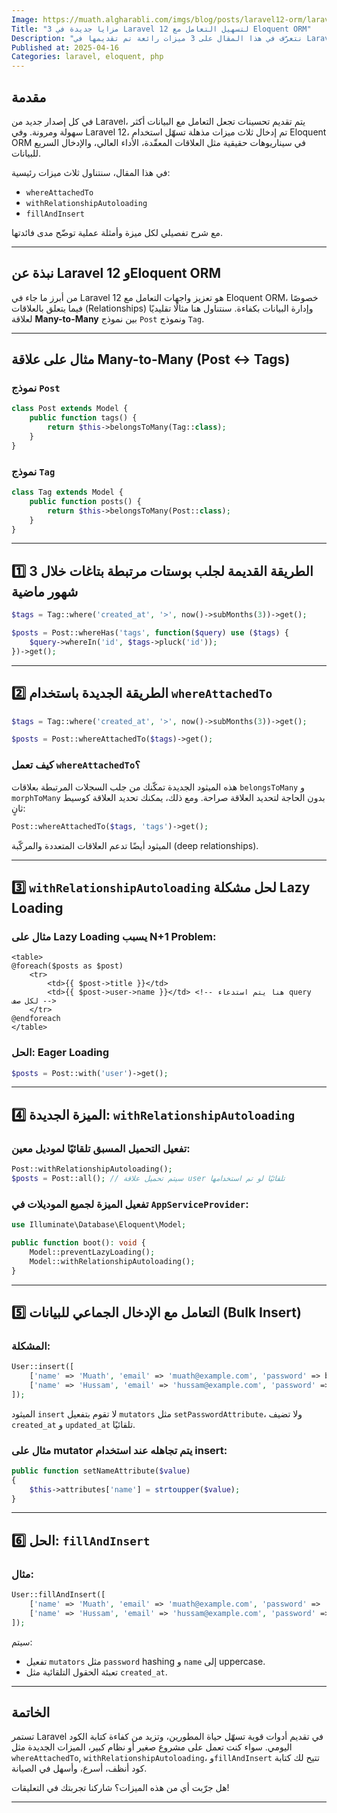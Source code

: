 ```yaml
---
Image: https://muath.algharabli.com/imgs/blog/posts/laravel12-orm/laravel12-orm.png
Title: "3 مزايا جديدة في Laravel 12 لتسهيل التعامل مع Eloquent ORM"
Description: "نتعرّف في هذا المقال على 3 ميزات رائعة تم تقديمها في Laravel 12 لتسهيل التعامل مع العلاقات، التحميل الكسول، والإدخال الجماعي للبيانات داخل Eloquent ORM."
Published at: 2025-04-16
Categories: laravel, eloquent, php
---
```


## مقدمة

في كل إصدار جديد من Laravel، يتم تقديم تحسينات تجعل التعامل مع البيانات أكثر سهولة ومرونة. وفي Laravel 12، تم إدخال ثلاث ميزات مذهلة تسهّل استخدام Eloquent ORM في سيناريوهات حقيقية مثل العلاقات المعقّدة، الأداء العالي، والإدخال السريع للبيانات.

في هذا المقال، سنتناول ثلاث ميزات رئيسية:
- `whereAttachedTo`
- `withRelationshipAutoloading`
- `fillAndInsert`

مع شرح تفصيلي لكل ميزة وأمثلة عملية توضّح مدى فائدتها.

---

## نبذة عن Laravel 12 وEloquent ORM

من أبرز ما جاء في Laravel 12 هو تعزيز واجهات التعامل مع Eloquent ORM، خصوصًا فيما يتعلق بالعلاقات (Relationships) وإدارة البيانات بكفاءة. سنتناول هنا مثالًا تقليديًا لعلاقة **Many-to-Many** بين نموذج `Post` ونموذج `Tag`.

---

## مثال على علاقة Many-to-Many (Post ↔ Tags)

### نموذج `Post`
<div dir="ltr">

```php
class Post extends Model {
    public function tags() {
        return $this->belongsToMany(Tag::class);
    }
}
```
</div>

### نموذج `Tag`
<div dir="ltr">

```php
class Tag extends Model {
    public function posts() {
        return $this->belongsToMany(Post::class);
    }
}
```
</div>

---

## 1️⃣ الطريقة القديمة لجلب بوستات مرتبطة بتاغات خلال 3 شهور ماضية
<div dir="ltr">

```php
$tags = Tag::where('created_at', '>', now()->subMonths(3))->get();

$posts = Post::whereHas('tags', function($query) use ($tags) {
    $query->whereIn('id', $tags->pluck('id'));
})->get();
```
</div>

---

## 2️⃣ الطريقة الجديدة باستخدام `whereAttachedTo`
<div dir="ltr">

```php
$tags = Tag::where('created_at', '>', now()->subMonths(3))->get();

$posts = Post::whereAttachedTo($tags)->get();
```
</div>

### كيف تعمل `whereAttachedTo`؟

هذه الميثود الجديدة تمكّنك من جلب السجلات المرتبطة بعلاقات `belongsToMany` و `morphToMany` بدون الحاجة لتحديد العلاقة صراحة. ومع ذلك، يمكنك تحديد العلاقة كوسيط ثانٍ:
<div dir="ltr">

```php
Post::whereAttachedTo($tags, 'tags')->get();
```
</div>
الميثود أيضًا تدعم العلاقات المتعددة والمركّبة (deep relationships).

---

## 3️⃣ `withRelationshipAutoloading` لحل مشكلة Lazy Loading

### مثال على Lazy Loading يسبب N+1 Problem:
<div dir="ltr">

```blade
<table>
@foreach($posts as $post)
    <tr>
        <td>{{ $post->title }}</td>
        <td>{{ $post->user->name }}</td> <!-- هنا يتم استدعاء query لكل صف -->
    </tr>
@endforeach
</table>
```
</div>

### الحل: Eager Loading
<div dir="ltr">

```php
$posts = Post::with('user')->get();
```
</div>

---

## 4️⃣ الميزة الجديدة: `withRelationshipAutoloading`

### تفعيل التحميل المسبق تلقائيًا لموديل معين:
<div dir="ltr">

```php
Post::withRelationshipAutoloading();
$posts = Post::all(); // سيتم تحميل علاقة user تلقائيًا لو تم استخدامها
```
</div>

### تفعيل الميزة لجميع الموديلات في `AppServiceProvider`:
<div dir="ltr">

```php
use Illuminate\Database\Eloquent\Model;

public function boot(): void {
    Model::preventLazyLoading();
    Model::withRelationshipAutoloading();
}
```
</div>

---

## 5️⃣ التعامل مع الإدخال الجماعي للبيانات (Bulk Insert)

### المشكلة:
<div dir="ltr">

```php
User::insert([
    ['name' => 'Muath', 'email' => 'muath@example.com', 'password' => bcrypt('123')],
    ['name' => 'Hussam', 'email' => 'hussam@example.com', 'password' => bcrypt('123')],
]);
```
</div>

الميثود `insert` لا تقوم بتفعيل `mutators` مثل `setPasswordAttribute`، ولا تضيف `created_at` و `updated_at` تلقائيًا.

### مثال على mutator يتم تجاهله عند استخدام insert:
<div dir="ltr">

```php
public function setNameAttribute($value)
{
    $this->attributes['name'] = strtoupper($value);
}
```
</div>

---

## 6️⃣ الحل: `fillAndInsert`

### مثال:
<div dir="ltr">

```php
User::fillAndInsert([
    ['name' => 'Muath', 'email' => 'muath@example.com', 'password' => '123'],
    ['name' => 'Hussam', 'email' => 'hussam@example.com', 'password' => '123'],
]);
```
</div>

سيتم:
- تفعيل `mutators` مثل `password` hashing و `name` إلى uppercase.
- تعبئة الحقول التلقائية مثل `created_at`.

---

## الخاتمة

تستمر Laravel في تقديم أدوات قوية تسهّل حياة المطورين، وتزيد من كفاءة كتابة الكود اليومي. سواء كنت تعمل على مشروع صغير أو نظام كبير، الميزات الجديدة مثل `whereAttachedTo`, `withRelationshipAutoloading`، و`fillAndInsert` تتيح لك كتابة كود أنظف، أسرع، وأسهل في الصيانة.

هل جرّبت أي من هذه الميزات؟ شاركنا تجربتك في التعليقات!

---
